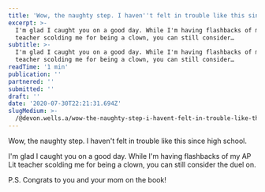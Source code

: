 ```yaml
---
title: 'Wow, the naughty step. I haven''t felt in trouble like this since high school.'
excerpt: >-
  I'm glad I caught you on a good day. While I'm having flashbacks of my AP Lit
  teacher scolding me for being a clown, you can still consider…
subtitle: >-
  I'm glad I caught you on a good day. While I'm having flashbacks of my AP Lit
  teacher scolding me for being a clown, you can still consider…
readTime: '1 min'
publication: ''
partnered: ''
submitted: ''
draft: ''
date: '2020-07-30T22:21:31.694Z'
slugMedium: >-
  /@devon.wells.a/wow-the-naughty-step-i-havent-felt-in-trouble-like-this-since-high-school-e4c696ae70a0
---
```


Wow, the naughty step. I haven't felt in trouble like this since high school.

I'm glad I caught you on a good day. While I'm having flashbacks of my AP Lit teacher scolding me for being a clown, you can still consider the duel on.

P.S. Congrats to you and your mom on the book!